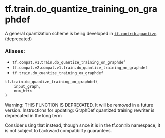<div itemscope itemtype="http://developers.google.com/ReferenceObject">
<meta itemprop="name" content="tf.train.do_quantize_training_on_graphdef" />
<meta itemprop="path" content="Stable" />
</div>

# tf.train.do_quantize_training_on_graphdef

A general quantization scheme is being developed in <a href="../../tf/contrib/quantize.md"><code>tf.contrib.quantize</code></a>. (deprecated)

### Aliases:

* `tf.compat.v1.train.do_quantize_training_on_graphdef`
* `tf.compat.v2.compat.v1.train.do_quantize_training_on_graphdef`
* `tf.train.do_quantize_training_on_graphdef`

``` python
tf.train.do_quantize_training_on_graphdef(
    input_graph,
    num_bits
)
```

<!-- Placeholder for "Used in" -->

Warning: THIS FUNCTION IS DEPRECATED. It will be removed in a future version.
Instructions for updating:
GraphDef quantized training rewriter is deprecated in the long term

Consider using that instead, though since it is in the tf.contrib namespace,
it is not subject to backward compatibility guarantees.